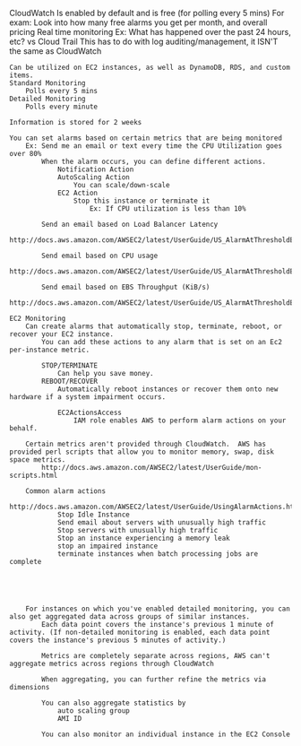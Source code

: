 CloudWatch
	Is enabled by default and is free (for polling every 5 mins)
	For exam:  Look into how many free alarms you get per month, and overall pricing
	Real time monitoring
		Ex: What has happened over the past 24 hours, etc?
	vs Cloud Trail
		This has to do with log auditing/management, it ISN'T the same as CloudWatch

	Can be utilized on EC2 instances, as well as DynamoDB, RDS, and custom items.
	Standard Monitoring
		Polls every 5 mins
	Detailed Monitoring
		Polls every minute

	Information is stored for 2 weeks

	You can set alarms based on certain metrics that are being monitored
		Ex: Send me an email or text every time the CPU Utilization goes over 80%
			When the alarm occurs, you can define different actions.
				Notification Action
				AutoScaling Action
					You can scale/down-scale
				EC2 Action
					Stop this instance or terminate it
						Ex: If CPU utilization is less than 10%

			Send an email based on Load Balancer Latency
				http://docs.aws.amazon.com/AWSEC2/latest/UserGuide/US_AlarmAtThresholdELB.html

			Send email based on CPU usage
				http://docs.aws.amazon.com/AWSEC2/latest/UserGuide/US_AlarmAtThresholdEC2.html

			Send email based on EBS Throughput (KiB/s)
				http://docs.aws.amazon.com/AWSEC2/latest/UserGuide/US_AlarmAtThresholdEBS.html

	EC2 Monitoring
		Can create alarms that automatically stop, terminate, reboot, or recover your EC2 instance.
			You can add these actions to any alarm that is set on an Ec2 per-instance metric.

			STOP/TERMINATE
				Can help you save money.
			REBOOT/RECOVER
				Automatically reboot instances or recover them onto new hardware if a system impairment occurs.

				EC2ActionsAccess
					IAM role enables AWS to perform alarm actions on your behalf.

		Certain metrics aren't provided through CloudWatch.  AWS has provided perl scripts that allow you to monitor memory, swap, disk space metrics.
			http://docs.aws.amazon.com/AWSEC2/latest/UserGuide/mon-scripts.html

		Common alarm actions
			http://docs.aws.amazon.com/AWSEC2/latest/UserGuide/UsingAlarmActions.html
				Stop Idle Instance
				Send email about servers with unusually high traffic
				Stop servers with unusually high traffic
				Stop an instance experiencing a memory leak
				stop an impaired instance
				terminate instances when batch processing jobs are complete





		For instances on which you've enabled detailed monitoring, you can also get aggregated data across groups of similar instances.
			Each data point covers the instance's previous 1 minute of activity. (If non-detailed monitoring is enabled, each data point covers the instance's previous 5 minutes of activity.)

			Metrics are completely separate across regions, AWS can't aggregate metrics across regions through CloudWatch

			When aggregating, you can further refine the metrics via dimensions

			You can also aggregate statistics by
				auto scaling group
				AMI ID

			You can also monitor an individual instance in the EC2 Console


